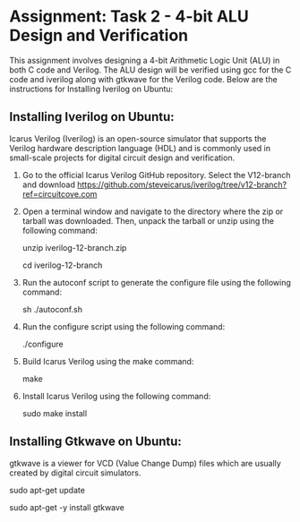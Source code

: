 # Assignment: Task 2 - 4-bit ALU Design and Verification
This assignment involves designing a 4-bit Arithmetic Logic Unit (ALU) in both C code and Verilog. The ALU design will be verified using gcc for the C code and iverilog along with gtkwave for the Verilog code. Below are the instructions for Installing Iverilog on Ubuntu:

## Installing Iverilog on Ubuntu:

Icarus Verilog (Iverilog) is an open-source simulator that supports the Verilog hardware description language (HDL) and is commonly used in small-scale projects for digital circuit design and verification.

1. Go to the official Icarus Verilog GitHub repository. Select the V12-branch and download
    https://github.com/steveicarus/iverilog/tree/v12-branch?ref=circuitcove.com

2. Open a terminal window and navigate to the directory where the zip or tarball was downloaded. Then, unpack the tarball or unzip using the following command:
   
     unzip iverilog-12-branch.zip
   
     cd iverilog-12-branch
   
3. Run the autoconf script to generate the configure file using the following command:
   
     sh ./autoconf.sh

4. Run the configure script using the following command:
   
     ./configure

5. Build Icarus Verilog using the make command:
   
      make
   
6. Install Icarus Verilog using the following command:
    
      sudo make install 

## Installing Gtkwave on Ubuntu:

gtkwave is a viewer for VCD (Value Change Dump) files which are usually created by digital circuit simulators. 

  sudo apt-get update

  sudo apt-get -y install gtkwave








